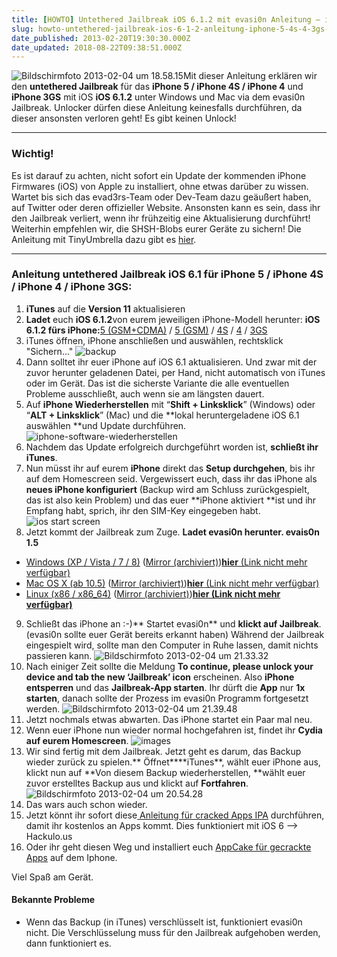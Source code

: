 ```yaml
---
title: [HOWTO] Untethered Jailbreak iOS 6.1.2 mit evasi0n Anleitung – iPhone 5 / 4S / 4 / 3GS [UPDATE]
slug: howto-untethered-jailbreak-ios-6-1-2-anleitung-iphone-5-4s-4-3gs-evasi0n
date_published: 2013-02-20T19:30:30.000Z
date_updated: 2018-08-22T09:38:51.000Z
---
```


![Bildschirmfoto 2013-02-04 um 18.58.15](//picdump.thafaker.de/2013/02/Bildschirmfoto-2013-02-04-um-18.58.15.png)Mit dieser Anleitung erklären wir den **untethered Jailbreak** für das **iPhone 5 / iPhone 4S / iPhone 4** und **iPhone 3GS** mit iOS **iOS 6.1.2** unter Windows und Mac via dem evasi0n Jailbreak. Unlocker dürfen diese Anleitung keinesfalls durchführen, da dieser ansonsten verloren geht! Es gibt keinen Unlock! 

---

### Wichtig!

Es ist darauf zu achten, nicht sofort ein Update der kommenden iPhone Firmwares (iOS) von Apple zu installiert, ohne etwas darüber zu wissen. Wartet bis sich das evad3rs-Team oder Dev-Team dazu geäußert haben, auf Twitter oder deren offizieller Website. Ansonsten kann es sein, dass ihr den Jailbreak verliert, wenn ihr frühzeitig eine Aktualisierung durchführt! Weiterhin empfehlen wir, die SHSH-Blobs eurer Geräte zu sichern! Die Anleitung mit TinyUmbrella dazu gibt es [hier](__GHOST_URL__/iphone-3g-iphone-3gs-iphone-4-iphone-4s-iphone-5-shsh-blob-sichern-anleitung-update/).

---

### Anleitung untethered Jailbreak iOS 6.1 für iPhone 5 / iPhone 4S / iPhone 4 / iPhone 3GS:

1. **iTunes** auf die **Version 11** aktualisieren
2. **Ladet** euch **iOS 6.1.2**von eurem jeweiligen iPhone-Modell herunter:
**iOS 6.1.2 fürs iPhone:**[5 (GSM+CDMA)](http://appldnld.apple.com/iOS6.1/091-0727.20130215.Prgt5/iPhone5,2_6.1.2_10B146_Restore.ipsw) / [5 (GSM)](http://appldnld.apple.com/iOS6.1/091-0720.20130215.Xerg4/iPhone5,1_6.1.2_10B146_Restore.ipsw) / [4S](http://appldnld.apple.com/iOS6.1/091-0926.20130215.DaTe4/iPhone4,1_6.1.2_10B146_Restore.ipsw) / [4](http://appldnld.apple.com/iOS6.1/091-0722.20130215.BzrgV/iPhone3,1_6.1.2_10B146_Restore.ipsw) / [3GS](http://appldnld.apple.com/iOS6.1/091-0744.20130215.2E34r/iPhone2,1_6.1.2_10B146_Restore.ipsw)
3. iTunes öffnen, iPhone anschließen und auswählen, rechtsklick "Sichern..."
![backup](//picdump.thafaker.de/2013/02/backup.png)
4. Dann solltet ihr euer iPhone auf iOS 6.1 aktualisieren. Und zwar mit der zuvor herunter geladenen Datei, per Hand, nicht automatisch von iTunes oder im Gerät. Das ist die sicherste Variante die alle eventuellen Probleme ausschließt, auch wenn sie am längsten dauert.
5. Auf **iPhone Wiederherstellen** mit “**Shift + Linksklick**” (Windows) oder “**ALT + Linksklick**” (Mac) und die **lokal heruntergeladene iOS 6.1 auswählen **und Update durchführen.
![iphone-software-wiederherstellen](//picdump.thafaker.de/2012/10/iphone-software-wiederherstellen.jpg)
6. Nachdem das Update erfolgreich durchgeführt worden ist, **schließt ihr iTunes**.
7. Nun müsst ihr auf eurem **iPhone** direkt das **Setup durchgehen**, bis ihr auf dem Homescreen seid. Vergewissert euch, dass ihr das iPhone als **neues iPhone konfiguriert** (Backup wird am Schluss zurückgespielt, das ist also kein Problem) und das euer **iPhone aktiviert **ist und ihr Empfang habt, sprich, ihr den SIM-Key eingegeben habt.
![ios start screen](//picdump.thafaker.de/2013/02/start_screen.png)
8. Jetzt kommt der Jailbreak zum Zuge. **Ladet **evasi0n** herunter.
evais0n 1.5**
- [Windows (XP / Vista / 7 / 8)](https://sites.google.com/site/evad3rs/evasi0n-win-1.5-9cde20f28818ac84a776f2db463c265db00c1021-release.zip?attredirects=0&amp;d=1) ([Mirror (archiviert)](http://web.archive.org/web/20250905203445/https://mega.co.nz/))[**hier** (Link nicht mehr verfügbar)](https://evad3rs.box.com/shared/static/mh5vk7hpa7r3ymhnyjsz.zip)
- [Mac OS X (ab 10.5)](https://sites.google.com/site/evad3rs/evasi0n-mac-1.5-9cde20f28818ac84a776f2db463c265db00c1021-release.dmg?attredirects=0&amp;d=1) ([Mirror (archiviert)](http://web.archive.org/web/20250905094406/https://mega.co.nz/))[**hier** (Link nicht mehr verfügbar)](https://evad3rs.box.com/shared/static/1dtxycfpsyvp0katitwk.dmg)
- [Linux (x86 / x86_64)](https://sites.google.com/site/evad3rs/evasi0n-linux-1.5-9cde20f28818ac84a776f2db463c265db00c1021-release.tar.lzma?attredirects=0&amp;d=1) ([Mirror (archiviert)](http://web.archive.org/web/20250905094406/https://mega.co.nz/))**[hier (Link nicht mehr verfügbar)](https://evad3rs.box.com/shared/static/2wk6dtc31bw74j514d40.lzma)**

9. Schließt das iPhone an :-)** Startet evasi0n** und **klickt auf Jailbreak**. (evasi0n sollte euer Gerät bereits erkannt haben) Während der Jailbreak eingespielt wird, sollte man den Computer in Ruhe lassen, damit nichts passieren kann.
![Bildschirmfoto 2013-02-04 um 21.33.32](//picdump.thafaker.de/2013/02/Bildschirmfoto-2013-02-04-um-21.33.32.png)
10. Nach einiger Zeit sollte die Meldung **To continue, please unlock your device and tab the new ‘Jailbreak’ icon** erscheinen. Also **iPhone entsperren** und das **Jailbreak-App starten**. Ihr dürft die **App** nur **1x starten**, danach sollte der Prozess im evasi0n Programm fortgesetzt werden.
![Bildschirmfoto 2013-02-04 um 21.39.48](//picdump.thafaker.de/2013/02/Bildschirmfoto-2013-02-04-um-21.39.48.png)
11. Jetzt nochmals etwas abwarten. Das iPhone startet ein Paar mal neu.
12. Wenn euer iPhone nun wieder normal hochgefahren ist, findet ihr **Cydia auf eurem Homescreen**.
![images](//picdump.thafaker.de/2013/02/images.jpg)
13. Wir sind fertig mit dem Jailbreak. Jetzt geht es darum, das Backup wieder zurück zu spielen.** Öffnet****iTunes**, wählt euer iPhone aus, klickt nun auf **Von diesem Backup wiederherstellen, **wählt euer zuvor erstelltes Backup aus und klickt auf **Fortfahren**.
![Bildschirmfoto 2013-02-04 um 20.54.28](//picdump.thafaker.de/2013/02/Bildschirmfoto-2013-02-04-um-20.54.28-580x352.png)
14. Das wars auch schon wieder.
15. Jetzt könnt ihr sofort diese[ Anleitung für cracked Apps IPA](__GHOST_URL__/wie-installiere-ich-ipa-dateien-auf-meinem-ipodiphone/) durchführen, damit ihr kostenlos an Apps kommt. Dies funktioniert mit iOS 6 --> Hackulo.us
16. Oder ihr geht diesen Weg und installiert euch [AppCake für gecrackte Apps](__GHOST_URL__/cracked-apps-mit-appcake-howto/) auf dem Iphone.

Viel Spaß am Gerät.

#### Bekannte Probleme

- Wenn das Backup (in iTunes) verschlüsselt ist, funktioniert evasi0n nicht. Die Verschlüsselung muss für den Jailbreak aufgehoben werden, dann funktioniert es.
